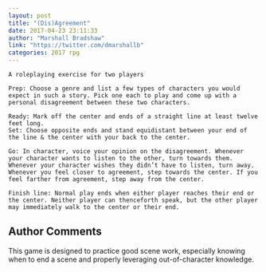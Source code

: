 ```yaml
---
layout: post
title: "(Dis)Agreement"
date: 2017-04-23 23:11:33
author: "Marshall Bradshaw"
link: "https://twitter.com/dmarshallb"
categories: 2017 rpg
---
```

```
A roleplaying exercise for two players

Prep: Choose a genre and list a few types of characters you would expect in such a story. Pick one each to play and come up with a personal disagreement between these two characters.

Ready: Mark off the center and ends of a straight line at least twelve feet long.
Set: Choose opposite ends and stand equidistant between your end of the line & the center with your back to the center.

Go: In character, voice your opinion on the disagreement. Whenever your character wants to listen to the other, turn towards them. Whenever your character wishes they didn’t have to listen, turn away. Whenever you feel closer to agreement, step towards the center. If you feel farther from agreement, step away from the center.

Finish line: Normal play ends when either player reaches their end or the center. Neither player can thenceforth speak, but the other player may immediately walk to the center or their end.
```
## Author Comments 

This game is designed to practice good scene work, especially knowing when to end a scene and properly leveraging out-of-character knowledge.
